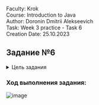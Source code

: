 Faculty: Krok  
Course: Introduction to Java  
Author: Doronin Dmitrii Alekseevich  
Task: Week 3 practice - Task 6  
Creation Date: 25.10.2023

## Задание №6
<details>
<summary>Цель задания</summary>

Предположим, вы принимаете участие в разработке небольшого приложения по аннотированию (разметке) изображений с целью последующего использования этой разметки для обучения моделей computer vision. В этом приложении пользователь может выделять области на изображении с помощью прямоугольников и окружностей и подписывать их произвольным текстом.

Вся разметка для изображения представляется массивом Annotation[].

В приложении определен класс аннотированного изображения:

class AnnotatedImage {

private final String imagePath;

private final Annotation[] annotations;



public AnnotatedImage(String imagePath, Annotation... annotations) {
this.imagePath = imagePath;
this.annotations = annotations;
}

public String getImagePath() {
return this.imagePath;
}

public Annotation[] getAnnotations() {
return this.annotations;
}
}


Определите класс Annotation для представления данных разметки (данные: подпись и фигура) и классы Figure, Rectangle, Circle для задания размеченных областей.

Прямоугольники определяются координатами левого нижнего и правого верхнего углов, а окружности - координатами центра и радиусом.

Переопределите метод toString класса Annotation так, чтобы в результат выводилась информация о полях и вложенных объектах. Формат вывода:


Окружность:

“Circle (<X0>, <Y0>), <R>: <Подпись>”

Прямоугольник:

“Rectangle (<X1>, <Y1>), (<X2>, <Y2>): <Подпись>”

Например:

Circle (100, 100), 10: Tree
Rectangle (100, 100), (150, 200): Car

Так же от пользователей пришел запрос на возможность перемещать уже размеченные области. Для поддержки это функциональности вам требуется реализовать:

1) выбор аннотации по координатам точки (x, y);

В массиве аннотаций требуется найти первую, фигура которой содержит точку с заданными координатами.

Annotation findByPoint(int x, int y) {
// ...
}

2) выбор аннотации по шаблону подписи;

В массиве аннотаций требуется найти первую, подпись которой содержит заданную подстроку.

Annotation findByLabel(String label) {
// ...
}

Определить, содержит ли строка заданную подстроку, можно с помощью метода contains(CharSequence s) класса String.

3) перемещение фигуры выбранной аннотации на смещение (dx, dy);
   В рамках этого изменения вы решили доработать классы фигур таким образом, чтобы они реализовывали интерфейс

public interface Movable {

void move(int dx, int dy);
}

Разработайте классы и реализуйте соответствующие методы.
</details>

### Ход выполнения задания:
![image](https://github.com/Korpenter/krok-school-itmo/assets/141184937/09153959-0c88-4f6a-9617-88fe611a68c1)

